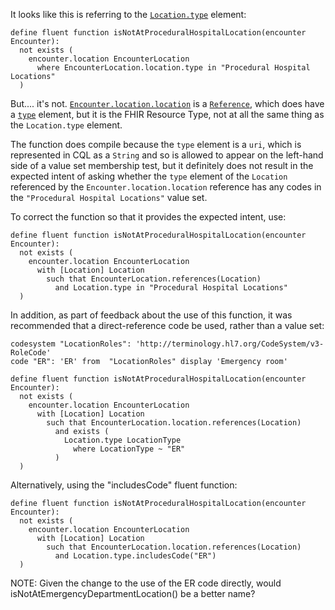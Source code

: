 It looks like this is referring to the [`Location.type`](https://hl7.org/fhir/R4/location-definitions.html#Location.type) element:

```cql
define fluent function isNotAtProceduralHospitalLocation(encounter Encounter):
  not exists (
    encounter.location EncounterLocation
      where EncounterLocation.location.type in "Procedural Hospital Locations"
  )
```

But.... it's not. [`Encounter.location.location`](https://hl7.org/fhir/R4/encounter-definitions.html#Encounter.location.location) is a [`Reference`](https://hl7.org/fhir/R4/references.html#Reference), which does have a [`type`](https://hl7.org/fhir/R4/references-definitions.html#Reference.type) element, but it is the FHIR Resource Type, not at all the same thing as the `Location.type` element.

The function does compile because the `type` element is a `uri`, which is represented in CQL as a `String` and so is allowed to appear on the left-hand side of a value set membership test, but it definitely does not result in the expected intent of asking whether the `type` element of the `Location` referenced by the `Encounter.location.location` reference has any codes in the `"Procedural Hospital Locations"` value set.

To correct the function so that it provides the expected intent, use:

```cql
define fluent function isNotAtProceduralHospitalLocation(encounter Encounter):
  not exists (
    encounter.location EncounterLocation
      with [Location] Location
        such that EncounterLocation.references(Location)
          and Location.type in "Procedural Hospital Locations"
  )
```

In addition, as part of feedback about the use of this function, it was recommended that a direct-reference code be used, rather than a value set:

```cql
codesystem "LocationRoles":	'http://terminology.hl7.org/CodeSystem/v3-RoleCode'
code "ER": 'ER' from  "LocationRoles" display 'Emergency room'

define fluent function isNotAtProceduralHospitalLocation(encounter Encounter):
  not exists (
    encounter.location EncounterLocation
      with [Location] Location
        such that EncounterLocation.location.references(Location)
          and exists (
            Location.type LocationType
              where LocationType ~ "ER"
          )
  )
```

Alternatively, using the "includesCode" fluent function:

```cql
define fluent function isNotAtProceduralHospitalLocation(encounter Encounter):
  not exists (
    encounter.location EncounterLocation
      with [Location] Location
        such that EncounterLocation.location.references(Location)
          and Location.type.includesCode("ER")
  )
```

NOTE: Given the change to the use of the ER code directly, would isNotAtEmergencyDepartmentLocation() be a better name?